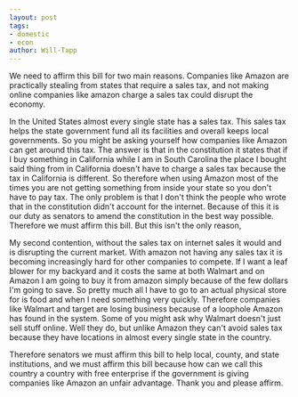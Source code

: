 ```yaml
---
layout: post
tags: 
- domestic 
- econ
author: Will-Tapp
---
```

We need to affirm this bill for two main reasons. Companies like Amazon are practically stealing from states that require a sales tax, and not making online companies like amazon charge a sales tax could disrupt the economy.

In the United States almost every single state has a sales tax. This sales tax helps the state government fund all its facilities and overall keeps local governments. So you might be asking yourself how companies like Amazon can get around this tax. The answer is that in the constitution it states that if I buy something in California while I am in South Carolina the place I bought said thing from in California doesn't have to charge a sales tax because the tax in California is different. So therefore when using Amazon most of the times you are not getting something from inside your state so you don't have to pay tax. The only problem is that I don't think the people who wrote that in the constitution didn't account for the internet. Because of this it is our duty as senators to amend the constitution in the best way possible. Therefore we must affirm this bill. But this isn't the only reason,

My second contention, without the sales tax on internet sales it would and is disrupting the current market. With amazon not having any sales tax it is becoming increasingly hard for other companies to compete. If I want a leaf blower for my backyard and it costs the same at both Walmart and on Amazon I am going to buy it from amazon simply because of the few dollars I'm going to save. So pretty much all I have to go to an actual physical store for is food and when I need something very quickly. Therefore companies like Walmart and target are losing business because of a loophole Amazon has found in the system. Some of you might ask why Walmart doesn't just sell stuff online. Well they do, but unlike Amazon they can't avoid sales tax because they have locations in almost every single state in the country.

Therefore senators we must affirm this bill to help local, county, and state institutions, and we must affirm this bill because how can we call this country a country with free enterprise if the government is giving companies like Amazon an unfair advantage. Thank you and please affirm.
